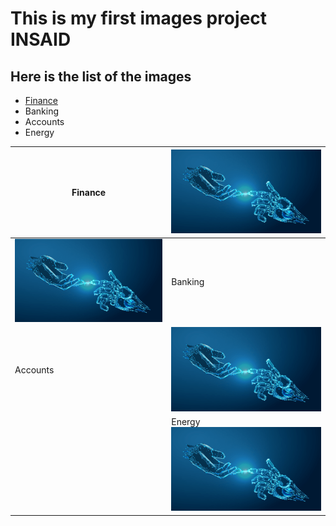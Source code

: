 #  This is my first images project INSAID

## Here is the list of the images

- [Finance](https://github.com/DevenderKumar090/ML-Adv-Practise/tree/master/images"Finance")
- Banking
-  Accounts
- Energy

|  Finance |  [![Finance](https://raw.githubusercontent.com/DevenderKumar090/ML-Adv-Practise/master/images/All-In-on-AI_Your-Guide-to-Artificial-Intelligence-in-LD.png "Finance")](http://https://raw.githubusercontent.com/DevenderKumar090/ML-Adv-Practise/master/images/All-In-on-AI_Your-Guide-to-Artificial-Intelligence-in-LD.png "Finance") |
| ------------ | ------------ |
|[![Banking](https://raw.githubusercontent.com/DevenderKumar090/ML-Adv-Practise/master/images/All-In-on-AI_Your-Guide-to-Artificial-Intelligence-in-LD.png "Banking")](http://https://raw.githubusercontent.com/DevenderKumar090/ML-Adv-Practise/master/images/All-In-on-AI_Your-Guide-to-Artificial-Intelligence-in-LD.png "Banking")   |Banking   |
| Accounts	  | [![Accounts](https://raw.githubusercontent.com/DevenderKumar090/ML-Adv-Practise/master/images/All-In-on-AI_Your-Guide-to-Artificial-Intelligence-in-LD.png "Accounts")](http://https://raw.githubusercontent.com/DevenderKumar090/ML-Adv-Practise/master/images/All-In-on-AI_Your-Guide-to-Artificial-Intelligence-in-LD.png "Accounts")  |
|   | Energy[![Fin](https://raw.githubusercontent.com/DevenderKumar090/ML-Adv-Practise/master/images/All-In-on-AI_Your-Guide-to-Artificial-Intelligence-in-LD.png "Fin")](http://https://raw.githubusercontent.com/DevenderKumar090/ML-Adv-Practise/master/images/All-In-on-AI_Your-Guide-to-Artificial-Intelligence-in-LD.png "Fin")  |
